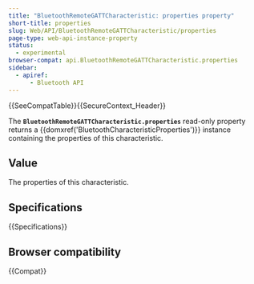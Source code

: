 ```yaml
---
title: "BluetoothRemoteGATTCharacteristic: properties property"
short-title: properties
slug: Web/API/BluetoothRemoteGATTCharacteristic/properties
page-type: web-api-instance-property
status:
  - experimental
browser-compat: api.BluetoothRemoteGATTCharacteristic.properties
sidebar:
  - apiref:
      - Bluetooth API
---
```


{{SeeCompatTable}}{{SecureContext_Header}}

The **`BluetoothRemoteGATTCharacteristic.properties`**
read-only property returns a {{domxref('BluetoothCharacteristicProperties')}} instance
containing the properties of this characteristic.

## Value

The properties of this characteristic.

## Specifications

{{Specifications}}

## Browser compatibility

{{Compat}}
